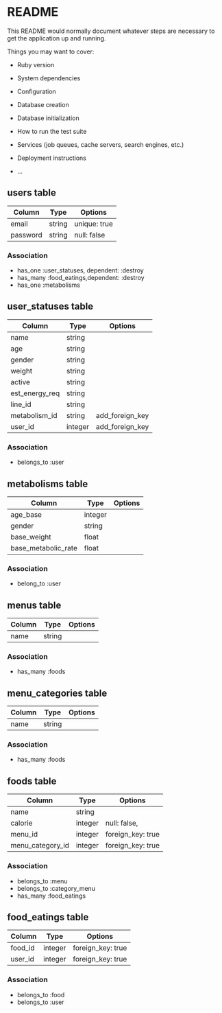 # README

This README would normally document whatever steps are necessary to get the
application up and running.

Things you may want to cover:

* Ruby version

* System dependencies

* Configuration

* Database creation

* Database initialization

* How to run the test suite

* Services (job queues, cache servers, search engines, etc.)

* Deployment instructions

* ...
## users table

|Column|Type|Options|
|------|----|-------|
|email|string|unique: true|
|password|string|null: false|

### Association
- has_one :user_statuses, dependent: :destroy
- has_many :food_eatings,dependent: :destroy
- has_one :metabolisms

## user_statuses table

|Column|Type|Options|
|------|----|-------|
|name|string|
|age|string|
|gender|string|
|weight|string|
|active|string|
|est_energy_req|string|
|line_id|string|
|metabolism_id|string|add_foreign_key|
|user_id|integer|add_foreign_key|

### Association
- belongs_to :user

## metabolisms table

|Column|Type|Options|
|------|----|-------|
|age_base|integer|
|gender|string|
|base_weight|float|
|base_metabolic_rate|float|

### Association
- belong_to :user

## menus table

|Column|Type|Options|
|------|----|-------|
|name|string|

### Association
- has_many :foods

## menu_categories table

|Column|Type|Options|
|------|----|-------|
|name|string|

### Association
- has_many :foods

## foods table

|Column|Type|Options|
|------|----|-------|
|name|string|
|calorie|integer|null: false, |hiragana_name|string| 
|menu_id|integer|foreign_key: true|
|menu_category_id|integer|foreign_key: true|


### Association
- belongs_to :menu
- belongs_to :category_menu
- has_many :food_eatings

## food_eatings table

|Column|Type|Options|
|------|----|-------|
|food_id|integer|foreign_key: true|
|user_id|integer|foreign_key: true|

### Association
- belongs_to :food
- belongs_to :user
